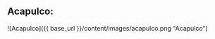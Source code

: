 <!--
Title: Acapulco
-->
Acapulco:
---------

![Acapulco]({{ base_url }}/content/images/acapulco.png "Acapulco")
